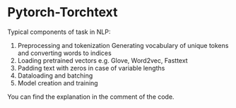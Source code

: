 # Pytorch-Torchtext
Typical components of task in NLP:
1) Preprocessing and tokenization
Generating vocabulary of unique tokens and converting words to indices
2) Loading pretrained vectors e.g. Glove, Word2vec, Fasttext
3) Padding text with zeros in case of variable lengths
4) Dataloading and batching
5) Model creation and training

You can find the explanation in the comment of the code.
